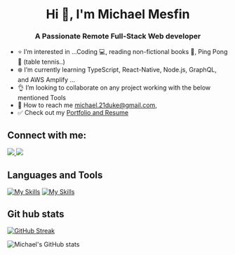 <h1 align="center">Hi 👋, I'm Michael Mesfin</h1>
<h3 align="center">A Passionate Remote Full-Stack Web developer</h3>


- :star: I’m interested in ...Coding :computer:, reading non-fictional books :blue_book:, Ping Pong :tennis: (table tennis..)
- :snowflake: I’m currently learning TypeScript, React-Native, Node.js, GraphQL, and AWS Amplify ...
- :ok_hand: I’m looking to collaborate on any project working with the below mentioned Tools
- :email: How to reach me michael.21duke@gmail.com, 
- ✅ Check out my <a rel="noopener" href="https://www.linkedin.com/in/michael-21-duke/" target="_blank"> Portfolio and Resume </a>

## Connect with me:

<p align="left">
  <a rel="noopener"
     href="https://www.linkedin.com/in/michael-21-duke/"
     target="_blank"
   >
    <img src="https://skillicons.dev/icons?i=linkedin" />
  </a>
   <a rel="noopener"
     href="https://twitter.com/MikeDuke21"
     target="_blank"
   >
    <img src="https://skillicons.dev/icons?i=twitter" />
  </a>
</p>

## Languages and Tools
  
[![My Skills](https://skillicons.dev/icons?i=react,redux,jest,webpack,js,html,css,tailwind)](https://skillicons.dev)
[![My Skills](https://skillicons.dev/icons?i=git,ruby,rails,nodejs,postgres,mysql,php,laravel,vite,netlify,heroku)](https://skillicons.dev)

## Git hub stats

[![GitHub Streak](https://streak-stats.demolab.com?user=michael-duke&theme=javascript&border_radius=4.6)](https://git.io/streak-stats)

![Michael's GitHub stats](https://github-readme-stats.vercel.app/api?username=michael-duke&count_private=true&theme=dark&show_icons=true&bg_color=F6F8FA0F&title_color=00DB49&text_color=8A8FA0&icon_color=FFBC00&border_color=AFB8C175)

<!---
michael-duke/michael-duke is a ✨ special ✨ repository because its `README.md` (this file) appears on your GitHub profile.
You can click the Preview link to take a look at your changes.
--->
